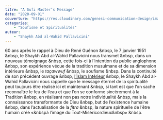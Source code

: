 ```yaml
---
titre: "A Sufi Master’s Message"
date: "2020-09-01"
couverture: "https://res.cloudinary.com/genesi-communication-design/image/upload/v1604584954/ihei/couvertures/soufisme-et-spiritualites-2_d8vkug.jpg"
categories: 
	- "Soufisme et Spiritualités"
auteur: 
	- "Shaykh Abd al-Wahid Pallavicini"
---
```


60 ans après le rappel à Dieu de René Guénon &nbsp, le 7 janvier 1951 &nbsp, le Shaykh Abd al-Wahid Pallavicini nous transmet &nbsp, dans un nouveau témoignage &nbsp, cette fois-ci à l’intention du public anglophone &nbsp, son expérience vécue de la tradition musulmane et de sa dimension intérieure &nbsp, le *taçawwuf* &nbsp, le soufisme &nbsp. Dans la continuité de son précédent ouvrage &nbsp, [l’Islam Intérieur](https://www.ihei-asso&nbsp.org/publications/islam-int%C3%A9rieur/ "l’Islam Intérieur") &nbsp, le Shaykh Abd al-Wahid Pallavicini nous rappelle que le message éternel de la spiritualité peut toujours être réalisé ici et maintenant &nbsp, si tant est que l’on sache reconnaître le feu de l’eau et que l’on se conforme sincèrement à la Tradition &nbsp, en réalisant non pas notre individualité &nbsp, mais la connaissance transformante de Dieu &nbsp, but de l’existence humaine &nbsp, dans l’actualisation de la *fitra* &nbsp, la nature spirituelle de l’être humain créé «&nbspà l’image du Tout-Miséricordieux&nbsp» &nbsp. 